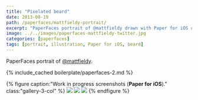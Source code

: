 ```yaml
---
title: "Pixelated beard"
date: 2013-08-19
path: /paperfaces/mattfieldy-portrait/
excerpt: "PaperFaces portrait of @mattfieldy drawn with Paper for iOS on an iPad."
image: ../../images/paperfaces-mattfieldy-twitter.jpg
categories: [paperfaces]
tags: [portrait, illustration, Paper for iOS, beard]
---
```


PaperFaces portrait of [@mattfieldy](https://twitter.com/mattfieldy).

{% include_cached boilerplate/paperfaces-2.md %}

{% figure caption:"Work in progress screenshots (**Paper for iOS**)." class:"gallery-3-col" %}
[![](../../images/paperfaces-mattfieldy-process-1-600.jpg)](../../images/paperfaces-mattfieldy-process-1-lg.jpg)
[![](../../images/paperfaces-mattfieldy-process-2-600.jpg)](../../images/paperfaces-mattfieldy-process-2-lg.jpg)
[![](../../images/paperfaces-mattfieldy-process-3-600.jpg)](../../images/paperfaces-mattfieldy-process-3-lg.jpg)
{% endfigure %}
